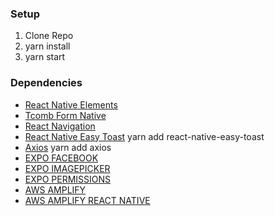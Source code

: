### Setup

1. Clone Repo
2. yarn install
3. yarn start

### Dependencies

- [React Native Elements](https://react-native-training.github.io/react-native-elements/)
- [Tcomb Form Native](https://yarnpkg.com/en/package/tcomb-form-native)
- [React Navigation](https://reactnavigation.org/)
- [React Native Easy Toast](https://yarnpkg.com/en/package/react-native-easy-toast) yarn add react-native-easy-toast
- [Axios](https://yarnpkg.com/en/package/axios) yarn add axios
- [EXPO FACEBOOK](https://docs.expo.io/versions/latest/sdk/facebook/)
- [EXPO IMAGEPICKER](https://docs.expo.io/versions/latest/sdk/imagepicker/)
- [EXPO PERMISSIONS](https://docs.expo.io/versions/latest/sdk/permissions/)
- [AWS AMPLIFY](https://aws-amplify.github.io/docs/)
- [AWS AMPLIFY REACT NATIVE](https://aws-amplify.github.io/docs/js/start?ref=amplify-rn-btn&platform=react-native)
